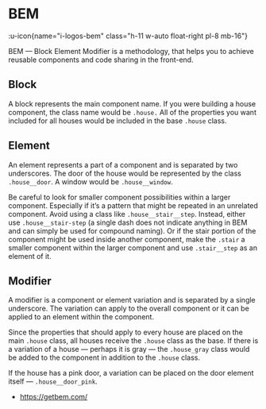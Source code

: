 # BEM

:u-icon{name="i-logos-bem" class="h-11 w-auto float-right pl-8 mb-16"}

BEM — Block Element Modifier is a methodology, that helps you to achieve reusable components and code sharing in the front-end.

## Block

A block represents the main component name. If you were building a house component, the class name would be `.house.` All of the properties you want included for all houses would be included in the base `.house` class.

## Element

An element represents a part of a component and is separated by two underscores. The door of the house would be represented by the class `.house__door`. A window would be `.house__window`.

Be careful to look for smaller component possibilities within a larger component. Especially if it’s a pattern that might be repeated in an unrelated component. Avoid using a class like `.house__stair__step`. Instead, either use `.house__stair-step` (a single dash does not indicate anything in BEM and can simply be used for compound naming). Or if the stair portion of the component might be used inside another component, make the `.stair` a smaller component within the larger component and use `.stair__step` as an element of it.

## Modifier

A modifier is a component or element variation and is separated by a single underscore. The variation can apply to the overall component or it can be applied to an element within the component.

Since the properties that should apply to every house are placed on the main `.house` class, all houses receive the `.house` class as the base. If there is a variation of a house — perhaps it is gray — the `.house_gray` class would be added to the component in addition to the `.house` class.

If the house has a pink door, a variation can be placed on the door element itself — `.house__door_pink`.

- https://getbem.com/
